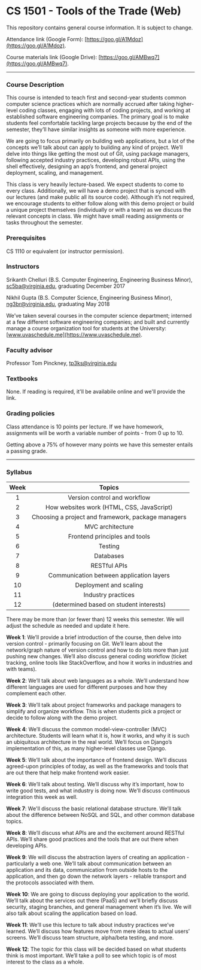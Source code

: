# CS 1501 - Tools of the Trade (Web)
This repository contains general course information. It is subject to change.

Attendance link (Google Form): [https://goo.gl/A1Mdoz](https://goo.gl/A1Mdoz).

Course materials link (Google Drive): [https://goo.gl/AMBwq7](https://goo.gl/AMBwq7).

---

### Course Description
This course is intended to teach first and second-year students common computer science practices which are normally accrued after taking higher-level coding classes, engaging with lots of coding projects, and working at established software engineering companies. The primary goal is to make students feel comfortable tackling large projects because by the end of the semester, they’ll have similar insights as someone with more experience.

We are going to focus primarily on building web applications, but a lot of the concepts we’ll talk about can apply to building any kind of project. We’ll delve into things like getting the most out of Git, using package managers, following accepted industry practices, developing robust APIs, using the shell effectively, designing an app’s frontend, and general project deployment, scaling, and management.

This class is very heavily lecture-based. We expect students to come to every class. Additionally, we will have a demo project that is synced with our lectures (and make public all its source code). Although it’s not required, we encourage students to either follow along with this demo project or build a unique project themselves (individually or with a team) as we discuss the relevant concepts in class. We might have small reading assignments or tasks throughout the semester.

### Prerequisites
CS 1110 or equivalent (or instructor permission).

### Instructors
Srikanth Chelluri (B.S. Computer Engineering, Engineering Business Minor),
[sc5ba@virginia.edu](mailto:sc5ba@virginia.edu),
graduating December 2017

Nikhil Gupta (B.S. Computer Science, Engineering Business Minor),
[ng3br@virginia.edu](mailto:ng3br@virginia.edu),
graduating May 2018

We’ve taken several courses in the computer science department; interned at a few different software engineering companies; and built and currently manage a course organization tool for students at the University:  [www.uvaschedule.me](https://www.uvaschedule.me).

### Faculty advisor
Professor Tom Pinckney,
[tp3ks@virginia.edu](mailto:tp3ks@virginia.edu)

### Textbooks
None. If reading is required, it'll be availabile online and we'll provide the link.

### Grading policies
Class attendance is 10 points per lecture.
If we have homework, assignments will be worth a variable number of points - from 0 up to 10.

Getting above a 75% of however many points we have this semester entails a passing grade.

---

### Syllabus

| Week 	|                       Topics                      	|
|:----:	|:-------------------------------------------------:	|
|   1  	| Version control and workflow                    	  |
|   2  	| How websites work (HTML, CSS, JavaScript)           |
|   3  	| Choosing a project and framework, package managers 	|
|   4  	| MVC architecture                                  	|
|   5  	| Frontend principles and tools                     	|
|   6  	| Testing                                             |
|   7  	| Databases                                           |
|   8  	| RESTful APIs                                        |
|   9  	| Communication between application layers           	|
|  10  	| Deployment and scaling                              |
|  11  	| Industry practices                                  |
|  12  	| (determined based on student interests)            	|

There may be more than (or fewer than) 12 weeks this semester. We will adjust the schedule as needed and update it here.

**Week 1**: We’ll provide a brief introduction of the course, then delve into version control - primarily focusing on Git. We’ll learn about the network/graph nature of version control and how to do lots more than just pushing new changes. We’ll also discuss general coding workflow (ticket tracking, online tools like StackOverflow, and how it works in industries and with teams).

**Week 2**: We’ll talk about web languages as a whole. We’ll understand how different languages are used for different purposes and how they complement each other.

**Week 3**: We’ll talk about project frameworks and package managers to simplify and organize workflow. This is when students pick a project or decide to follow along with the demo project.

**Week 4**: We’ll discuss the common model-view-controller (MVC) architecture. Students will learn what it is, how it works, and why it is such an ubiquitous architecture in the real world. We’ll focus on Django’s implementation of this, as many higher-level classes use Django.

**Week 5**: We’ll talk about the importance of frontend design. We’ll discuss agreed-upon principles of today, as well as the frameworks and tools that are out there that help make frontend work easier.

**Week 6**: We’ll talk about testing. We’ll discuss why it’s important, how to write good tests, and what industry is doing now. We’ll discuss continuous integration this week as well.

**Week 7**: We'll discuss the basic relational database structure. We’ll talk about the difference between NoSQL and SQL, and other common database topics.

**Week 8**: We’ll discuss what APIs are and the excitement around RESTful APIs. We’ll share good practices and the tools that are out there when developing APIs.

**Week 9**: We will discuss the abstraction layers of creating an application - particularly a web one. We’ll talk about communication between an application and its data, communication from outside hosts to the application, and then go down the network layers - reliable transport and the protocols associated with them.

**Week 10**: We are going to discuss deploying your application to the world. We’ll talk about the services out there (PaaS) and we’ll briefly discuss security, staging branches, and general management when it’s live. We will also talk about scaling the application based on load.

**Week 11**: We’ll use this lecture to talk about industry practices we’ve learned. We’ll discuss how features move from mere ideas to actual users’ screens. We’ll discuss team structure, alpha/beta testing, and more.

**Week 12**: The topic for this class will be decided based on what students think is most important. We’ll take a poll to see which topic is of most interest to the class as a whole.
